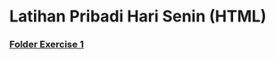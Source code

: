 # Latihan Pribadi Hari Senin (HTML)

### [Folder Exercise 1](https://github.com/damaradani/week1.1/Exercise%201)
